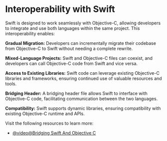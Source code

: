 # Interoperability with Swift

Swift is designed to work seamlessly with Objective-C, allowing developers to integrate and use both languages within the same project. This interoperability enables:

**Gradual Migration:** Developers can incrementally migrate their codebase from Objective-C to Swift without needing a complete rewrite.

**Mixed-Language Projects:** Swift and Objective-C files can coexist, and developers can call Objective-C code from Swift and vice versa.

**Access to Existing Libraries:** Swift code can leverage existing Objective-C libraries and frameworks, ensuring continued use of valuable resources and tools.

**Bridging Header:** A bridging header file allows Swift to interface with Objective-C code, facilitating communication between the two languages.

**Compatibility:** Swift supports dynamic libraries, ensuring compatibility with existing Objective-C runtime and APIs.

Visit the following resources to learn more:

- [@video@Bridging Swift And Objective C](https://www.youtube.com/watch?v=Wp_-8tE85hE)